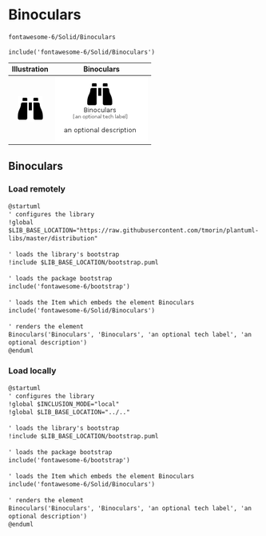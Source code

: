 # Binoculars


```text
fontawesome-6/Solid/Binoculars
```

```text
include('fontawesome-6/Solid/Binoculars')
```



| Illustration | Binoculars |
| :---: | :---: |
| ![illustration for Illustration](../../fontawesome-6/Solid/Binoculars.png) | ![illustration for Binoculars](../../fontawesome-6/Solid/Binoculars.Local.png) |




## Binoculars

### Load remotely
```plantuml
@startuml
' configures the library
!global $LIB_BASE_LOCATION="https://raw.githubusercontent.com/tmorin/plantuml-libs/master/distribution"

' loads the library's bootstrap
!include $LIB_BASE_LOCATION/bootstrap.puml

' loads the package bootstrap
include('fontawesome-6/bootstrap')

' loads the Item which embeds the element Binoculars
include('fontawesome-6/Solid/Binoculars')

' renders the element
Binoculars('Binoculars', 'Binoculars', 'an optional tech label', 'an optional description')
@enduml
```

### Load locally
```plantuml
@startuml
' configures the library
!global $INCLUSION_MODE="local"
!global $LIB_BASE_LOCATION="../.."

' loads the library's bootstrap
!include $LIB_BASE_LOCATION/bootstrap.puml

' loads the package bootstrap
include('fontawesome-6/bootstrap')

' loads the Item which embeds the element Binoculars
include('fontawesome-6/Solid/Binoculars')

' renders the element
Binoculars('Binoculars', 'Binoculars', 'an optional tech label', 'an optional description')
@enduml
```

